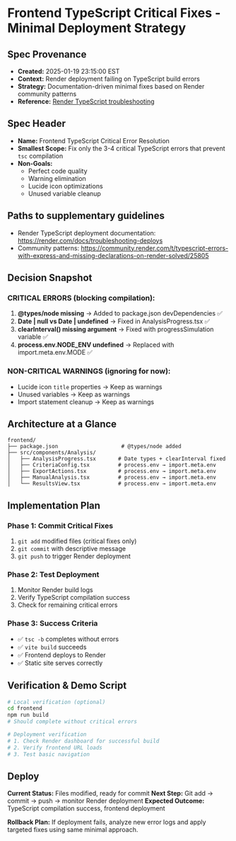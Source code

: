 # Frontend TypeScript Critical Fixes - Minimal Deployment Strategy

## Spec Provenance
- **Created:** 2025-01-19 23:15:00 EST
- **Context:** Render deployment failing on TypeScript build errors
- **Strategy:** Documentation-driven minimal fixes based on Render community patterns
- **Reference:** [Render TypeScript troubleshooting](https://community.render.com/t/typescript-errors-with-express-and-missing-declarations-on-render-solved/25805)

## Spec Header
- **Name:** Frontend TypeScript Critical Error Resolution  
- **Smallest Scope:** Fix only the 3-4 critical TypeScript errors that prevent `tsc` compilation
- **Non-Goals:** 
  - Perfect code quality
  - Warning elimination  
  - Lucide icon optimizations
  - Unused variable cleanup

## Paths to supplementary guidelines
- Render TypeScript deployment documentation: https://render.com/docs/troubleshooting-deploys
- Community patterns: https://community.render.com/t/typescript-errors-with-express-and-missing-declarations-on-render-solved/25805

## Decision Snapshot

### CRITICAL ERRORS (blocking compilation):
1. **@types/node missing** → Added to package.json devDependencies ✅
2. **Date | null vs Date | undefined** → Fixed in AnalysisProgress.tsx ✅  
3. **clearInterval() missing argument** → Fixed with progressSimulation variable ✅
4. **process.env.NODE_ENV undefined** → Replaced with import.meta.env.MODE ✅

### NON-CRITICAL WARNINGS (ignoring for now):
- Lucide icon `title` properties → Keep as warnings
- Unused variables → Keep as warnings  
- Import statement cleanup → Keep as warnings

## Architecture at a Glance

```
frontend/
├── package.json                    # @types/node added
├── src/components/Analysis/
│   ├── AnalysisProgress.tsx       # Date types + clearInterval fixed
│   ├── CriteriaConfig.tsx         # process.env → import.meta.env
│   ├── ExportActions.tsx          # process.env → import.meta.env  
│   ├── ManualAnalysis.tsx         # process.env → import.meta.env
│   └── ResultsView.tsx            # process.env → import.meta.env
```

## Implementation Plan

### Phase 1: Commit Critical Fixes
1. `git add` modified files (critical fixes only)
2. `git commit` with descriptive message
3. `git push` to trigger Render deployment

### Phase 2: Test Deployment  
1. Monitor Render build logs
2. Verify TypeScript compilation success
3. Check for remaining critical errors

### Phase 3: Success Criteria
- ✅ `tsc -b` completes without errors
- ✅ `vite build` succeeds  
- ✅ Frontend deploys to Render
- ✅ Static site serves correctly

## Verification & Demo Script

```bash
# Local verification (optional)
cd frontend
npm run build
# Should complete without critical errors

# Deployment verification
# 1. Check Render dashboard for successful build
# 2. Verify frontend URL loads
# 3. Test basic navigation
```

## Deploy

**Current Status:** Files modified, ready for commit
**Next Step:** Git add → commit → push → monitor Render deployment
**Expected Outcome:** TypeScript compilation success, frontend deployment

**Rollback Plan:** If deployment fails, analyze new error logs and apply targeted fixes using same minimal approach.